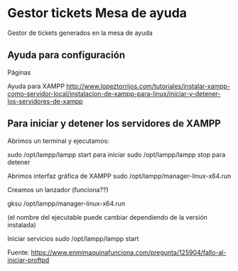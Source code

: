 # Gestor tickets Mesa de ayuda 
Gestor de tickets generados en la mesa de ayuda


## Ayuda para configuración

Páginas 

Ayuda para XAMPP
http://www.lopeztorrijos.com/tutoriales/instalar-xampp-como-servidor-local/instalacion-de-xampp-para-linux/iniciar-y-detener-los-servidores-de-xampp

## Para iniciar y detener los servidores de XAMPP 

Abrimos un terminal y ejecutamos: 

sudo /opt/lampp/lampp start para iniciar
sudo /opt/lampp/lampp stop para detener

Abrimos interfaz gráfica de XAMPP
sudo /opt/lampp/manager-linux-x64.run

Creamos un lanzador (funciona??)

gksu /opt/lampp/manager-linux-x64.run

(el nombre del ejecutable puede cambiar dependiendo de la versión instalada)

Iniciar servicios
sudo /opt/lampp/lampp start

Fuente: https://www.enmimaquinafunciona.com/pregunta/125904/fallo-al-iniciar-proftpd
